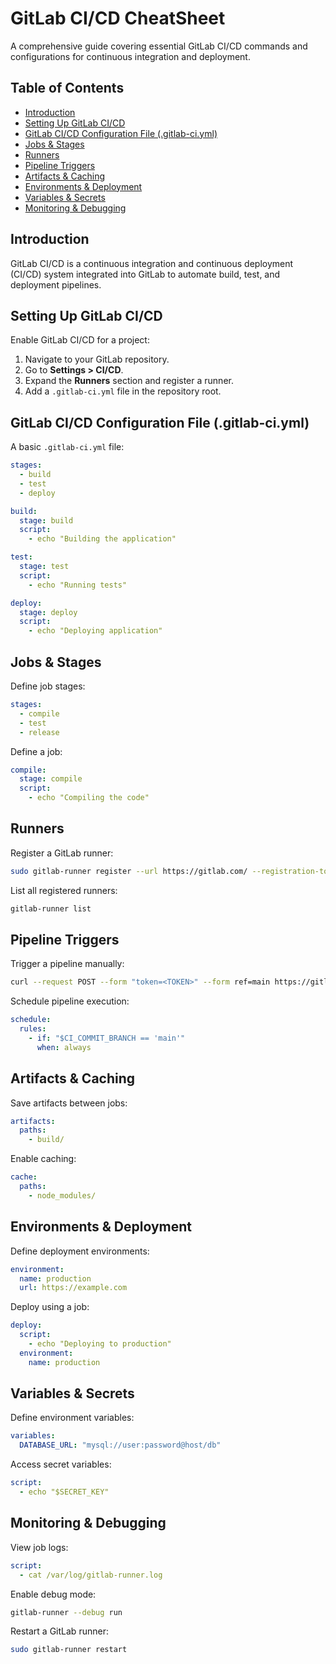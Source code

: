 # GitLab CI/CD CheatSheet

A comprehensive guide covering essential GitLab CI/CD commands and configurations for continuous integration and deployment.

## Table of Contents

- [Introduction](#introduction)
- [Setting Up GitLab CI/CD](#setting-up-gitlab-cicd)
- [GitLab CI/CD Configuration File (.gitlab-ci.yml)](#gitlab-cicd-configuration-file-gitlab-ciyml)
- [Jobs & Stages](#jobs--stages)
- [Runners](#runners)
- [Pipeline Triggers](#pipeline-triggers)
- [Artifacts & Caching](#artifacts--caching)
- [Environments & Deployment](#environments--deployment)
- [Variables & Secrets](#variables--secrets)
- [Monitoring & Debugging](#monitoring--debugging)

## Introduction

GitLab CI/CD is a continuous integration and continuous deployment (CI/CD) system integrated into GitLab to automate build, test, and deployment pipelines.

## Setting Up GitLab CI/CD

Enable GitLab CI/CD for a project:

1. Navigate to your GitLab repository.
2. Go to **Settings > CI/CD**.
3. Expand the **Runners** section and register a runner.
4. Add a `.gitlab-ci.yml` file in the repository root.

## GitLab CI/CD Configuration File (.gitlab-ci.yml)

A basic `.gitlab-ci.yml` file:

```yaml
stages:
  - build
  - test
  - deploy

build:
  stage: build
  script:
    - echo "Building the application"

test:
  stage: test
  script:
    - echo "Running tests"

deploy:
  stage: deploy
  script:
    - echo "Deploying application"
```

## Jobs & Stages

Define job stages:

```yaml
stages:
  - compile
  - test
  - release
```

Define a job:

```yaml
compile:
  stage: compile
  script:
    - echo "Compiling the code"
```

## Runners

Register a GitLab runner:

```bash
sudo gitlab-runner register --url https://gitlab.com/ --registration-token <TOKEN>
```

List all registered runners:

```bash
gitlab-runner list
```

## Pipeline Triggers

Trigger a pipeline manually:

```bash
curl --request POST --form "token=<TOKEN>" --form ref=main https://gitlab.com/api/v4/projects/<PROJECT_ID>/trigger/pipeline
```

Schedule pipeline execution:

```yaml
schedule:
  rules:
    - if: "$CI_COMMIT_BRANCH == 'main'"
      when: always
```

## Artifacts & Caching

Save artifacts between jobs:

```yaml
artifacts:
  paths:
    - build/
```

Enable caching:

```yaml
cache:
  paths:
    - node_modules/
```

## Environments & Deployment

Define deployment environments:

```yaml
environment:
  name: production
  url: https://example.com
```

Deploy using a job:

```yaml
deploy:
  script:
    - echo "Deploying to production"
  environment:
    name: production
```

## Variables & Secrets

Define environment variables:

```yaml
variables:
  DATABASE_URL: "mysql://user:password@host/db"
```

Access secret variables:

```yaml
script:
  - echo "$SECRET_KEY"
```

## Monitoring & Debugging

View job logs:

```yaml
script:
  - cat /var/log/gitlab-runner.log
```

Enable debug mode:

```bash
gitlab-runner --debug run
```

Restart a GitLab runner:

```bash
sudo gitlab-runner restart
```